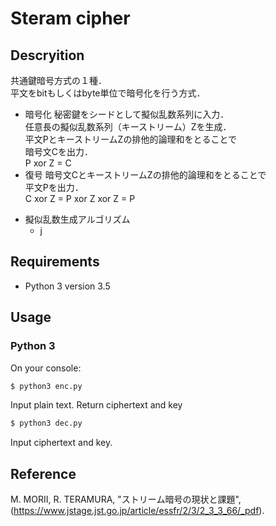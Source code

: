 # Steram cipher
## Descryition
共通鍵暗号方式の１種．  
平文をbitもしくはbyte単位で暗号化を行う方式．  

- 暗号化
秘密鍵をシードとして擬似乱数系列に入力．  
任意長の擬似乱数系列（キーストリーム）Zを生成．  
平文PとキーストリームZの排他的論理和をとることで  
暗号文Cを出力．  
P xor Z = C  
- 復号
暗号文CとキーストリームZの排他的論理和をとることで  
平文Pを出力．  
C xor Z = P xor Z xor Z = P  

* 擬似乱数生成アルゴリズム
    * j
## Requirements
* Python 3 version 3.5
## Usage
### Python 3
On your console:
```sh
$ python3 enc.py
```
Input plain text.
Return ciphertext and key

```sh
$ python3 dec.py
```
Input ciphertext and key.

## Reference
M. MORII, R. TERAMURA, "ストリーム暗号の現状と課題", (https://www.jstage.jst.go.jp/article/essfr/2/3/2_3_3_66/_pdf).
